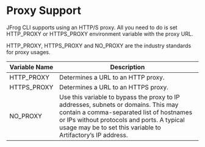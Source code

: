 # Proxy Support

JFrog CLI supports using an HTTP/S proxy. All you need to do is set HTTP\_PROXY or HTTPS\_PROXY environment variable with the proxy URL.

HTTP\_PROXY, HTTPS\_PROXY and NO\_PROXY are the industry standards for proxy usages.

| Variable Name | Description                                                                                                                                                                                                                                  |
|---------------|----------------------------------------------------------------------------------------------------------------------------------------------------------------------------------------------------------------------------------------------|
| HTTP\_PROXY   | Determines a URL to an HTTP proxy.                                                                                                                                                                                                           |
| HTTPS\_PROXY  | Determines a URL to an HTTPS proxy.                                                                                                                                                                                                          |
| NO\_PROXY     | Use this variable to bypass the proxy to IP addresses, subnets or domains. This may contain a comma-separated list of hostnames or IPs without protocols and ports. A typical usage may be to set this variable to Artifactory’s IP address. |
